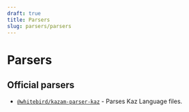 ```yaml
---
draft: true
title: Parsers
slug: parsers/parsers
---
```


# Parsers

## Official parsers

- [`@whitebird/kazam-parser-kaz`](https://npmjs.com/package/@whitebird/kazam-parser-kaz) - Parses Kaz Language files.
